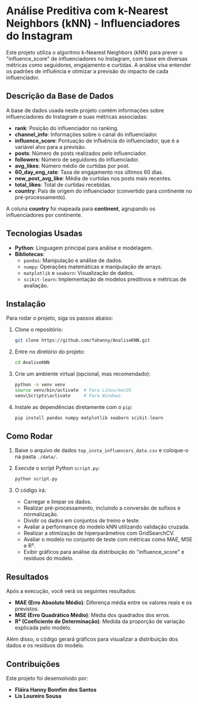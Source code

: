 # Análise Preditiva com k-Nearest Neighbors (kNN) - Influenciadores do Instagram

Este projeto utiliza o algoritmo k-Nearest Neighbors (kNN) para prever o "influence_score" de influenciadores no Instagram, com base em diversas métricas como seguidores, engajamento e curtidas. A análise visa entender os padrões de influência e otimizar a previsão do impacto de cada influenciador.

## Descrição da Base de Dados

A base de dados usada neste projeto contém informações sobre influenciadores do Instagram e suas métricas associadas:

- **rank**: Posição do influenciador no ranking.
- **channel_info**: Informações sobre o canal do influenciador.
- **influence_score**: Pontuação de influência do influenciador, que é a variável alvo para a previsão.
- **posts**: Número de posts realizados pelo influenciador.
- **followers**: Número de seguidores do influenciador.
- **avg_likes**: Número médio de curtidas por post.
- **60_day_eng_rate**: Taxa de engajamento nos últimos 60 dias.
- **new_post_avg_like**: Média de curtidas nos posts mais recentes.
- **total_likes**: Total de curtidas recebidas.
- **country**: País de origem do influenciador (convertido para continente no pré-processamento).

A coluna **country** foi mapeada para **continent**, agrupando os influenciadores por continente.

## Tecnologias Usadas

- **Python**: Linguagem principal para análise e modelagem.
- **Bibliotecas**:
  - `pandas`: Manipulação e análise de dados.
  - `numpy`: Operações matemáticas e manipulação de arrays.
  - `matplotlib` e `seaborn`: Visualização de dados.
  - `scikit-learn`: Implementação de modelos preditivos e métricas de avaliação.

## Instalação

Para rodar o projeto, siga os passos abaixo:

1. Clone o repositório:
    ```bash
    git clone https://github.com/fahanny/AnaliseKNN.git
    ```

2. Entre no diretório do projeto:
    ```bash
    cd AnaliseKNN
    ```

3. Crie um ambiente virtual (opcional, mas recomendado):
    ```bash
    python -m venv venv
    source venv/bin/activate  # Para Linux/macOS
    venv\Scripts\activate     # Para Windows
    ```

4. Instale as dependências diretamente com o `pip`:
    ```bash
    pip install pandas numpy matplotlib seaborn scikit-learn
    ```

## Como Rodar

1. Baixe o arquivo de dados `top_insta_influencers_data.csv` e coloque-o na pasta `./data/`.

2. Execute o script Python `script.py`:
    ```bash
    python script.py
    ```

3. O código irá:

    - Carregar e limpar os dados.
    - Realizar pré-processamento, incluindo a conversão de sufixos e normalização.
    - Dividir os dados em conjuntos de treino e teste.
    - Avaliar a performance do modelo kNN utilizando validação cruzada.
    - Realizar a otimização de hiperparâmetros com GridSearchCV.
    - Avaliar o modelo no conjunto de teste com métricas como MAE, MSE e R².
    - Exibir gráficos para análise da distribuição do "influence_score" e resíduos do modelo.

## Resultados

Após a execução, você verá os seguintes resultados:

- **MAE (Erro Absoluto Médio)**: Diferença média entre os valores reais e os previstos.
- **MSE (Erro Quadrático Médio)**: Média dos quadrados dos erros.
- **R² (Coeficiente de Determinação)**: Medida da proporção de variação explicada pelo modelo.

Além disso, o código gerará gráficos para visualizar a distribuição dos dados e os resíduos do modelo.

## Contribuições

Este projeto foi desenvolvido por:

- **Fláira Hanny Bomfim dos Santos**
- **Lis Loureiro Sousa**
